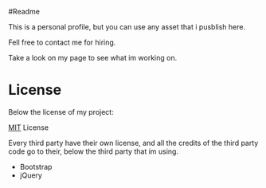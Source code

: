 #Readme

This is a personal profile, but you can use any asset that i pusblish here.

Fell free to contact me for hiring.

Take a look on my page to see what im working on.

# License

Below the license of my project:

[MIT](https://github.com/luizfilipe/luizfilipe.github.io/blob/master/LICENSE) License


Every third party have their own license, and all the credits of the third party
code go to their, below the third party that im using.

* Bootstrap
* jQuery


